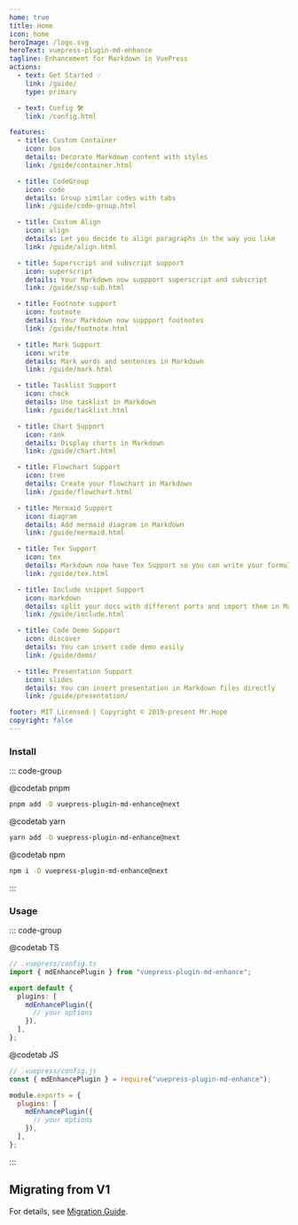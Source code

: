 ```yaml
---
home: true
title: Home
icon: home
heroImage: /logo.svg
heroText: vuepress-plugin-md-enhance
tagline: Enhancement for Markdown in VuePress
actions:
  - text: Get Started 💡
    link: /guide/
    type: primary

  - text: Config 🛠
    link: /config.html

features:
  - title: Custom Container
    icon: box
    details: Decorate Markdown content with styles
    link: /guide/container.html

  - title: CodeGroup
    icon: code
    details: Group similar codes with tabs
    link: /guide/code-group.html

  - title: Custom Align
    icon: align
    details: Let you decide to align paragraphs in the way you like
    link: /guide/align.html

  - title: Superscript and subscript support
    icon: superscript
    details: Your Markdown now suppport superscript and subscript
    link: /guide/sup-sub.html

  - title: Footnote support
    icon: footnote
    details: Your Markdown now suppport footnotes
    link: /guide/footnote.html

  - title: Mark Support
    icon: write
    details: Mark words and sentences in Markdown
    link: /guide/mark.html

  - title: Tasklist Support
    icon: check
    details: Use tasklist in Markdown
    link: /guide/tasklist.html

  - title: Chart Support
    icon: rank
    details: Display charts in Markdown
    link: /guide/chart.html

  - title: Flowchart Support
    icon: tree
    details: Create your flowchart in Markdown
    link: /guide/flowchart.html

  - title: Mermaid Support
    icon: diagram
    details: Add mermaid diagram in Markdown
    link: /guide/mermaid.html

  - title: Tex Support
    icon: tex
    details: Markdown now have Tex Support so you can write your formula
    link: /guide/tex.html

  - title: Include snippet Support
    icon: markdown
    details: split your docs with different parts and import them in Markdown
    link: /guide/include.html

  - title: Code Demo Support
    icon: discover
    details: You can insert code demo easily
    link: /guide/demo/

  - title: Presentation Support
    icon: slides
    details: You can insert presentation in Markdown files directly
    link: /guide/presentation/

footer: MIT Licensed | Copyright © 2019-present Mr.Hope
copyright: false
---
```


### Install

::: code-group

@codetab pnpm

```bash
pnpm add -D vuepress-plugin-md-enhance@next
```

@codetab yarn

```bash
yarn add -D vuepress-plugin-md-enhance@next
```

@codetab npm

```bash
npm i -D vuepress-plugin-md-enhance@next
```

:::

### Usage

::: code-group

@codetab TS

```ts
// .vuepress/config.ts
import { mdEnhancePlugin } from "vuepress-plugin-md-enhance";

export default {
  plugins: [
    mdEnhancePlugin({
      // your options
    }),
  ],
};
```

@codetab JS

```js
// .vuepress/config.js
const { mdEnhancePlugin } = require("vuepress-plugin-md-enhance");

module.exports = {
  plugins: [
    mdEnhancePlugin({
      // your options
    }),
  ],
};
```

:::

## Migrating from V1

For details, see [Migration Guide](./migration.md).
